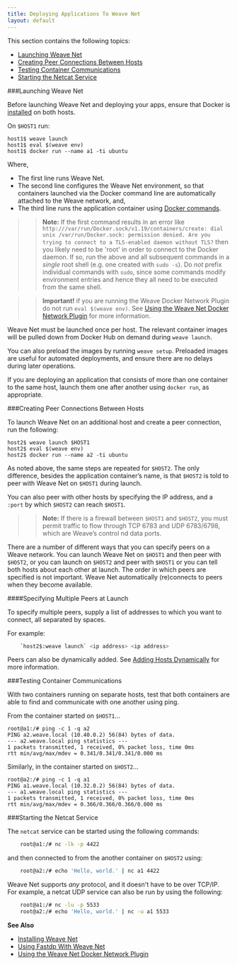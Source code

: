 ```yaml
---
title: Deploying Applications To Weave Net
layout: default
---
```


This section contains the following topics: 

 * [Launching Weave Net](#launching)
 * [Creating Peer Connections Between Hosts](#peer-connections)
 * [Testing Container Communications](#testing)
 * [Starting the Netcat Service](#start-netcat)


###<a name="launching"></a>Launching Weave Net

Before launching Weave Net and deploying your apps, ensure that Docker is [installed]( https://docs.docker.com/engine/installation/) on both hosts. 

On `$HOST1` run:

    host1$ weave launch
    host1$ eval $(weave env)
    host1$ docker run --name a1 -ti ubuntu

Where, 

 * The first line runs Weave Net. 
 * The second line configures the Weave Net environment, so that containers launched via the Docker command line are automatically attached to the Weave network, and, 
 * The third line runs the application container using [Docker commands]( https://docs.Docker.com/engine/reference/commandline/daemon/). 

>>**Note:** If the first command results in an error like
 `http:///var/run/Docker.sock/v1.19/containers/create: dial unix
 /var/run/Docker.sock: permission denied. Are you trying to connect to a TLS-enabled daemon without TLS?` then you likely need to be 'root' in order to connect to the Docker daemon. If so, run the above and all subsequent commands in a *single* root shell (e.g. one created with `sudo -s`). Do *not* prefix individual commands with `sudo`, since some commands modify environment entries and hence they all need to be executed from the same shell.

>>**Important!** if you are running the Weave Docker Network Plugin do not run `eval $(weave env)`. See [Using the Weave Net Docker Network Plugin](/site/pluing/weave-plugin-how-to.md) for more information.

Weave Net must be launched once per host. The relevant container images will be pulled down from Docker Hub on demand during `weave launch`. 

You can also preload the images by running `weave setup`. Preloaded images are useful for automated deployments, and ensure there are no delays during later operations.

If you are deploying an application that consists of more than one container to the same host, launch them one after another using `docker run`, as appropriate.  


###<a name="peer-connections"></a>Creating Peer Connections Between Hosts

To launch Weave Net on an additional host and create a peer connection, run the following:

    host2$ weave launch $HOST1
    host2$ eval $(weave env)
    host2$ docker run --name a2 -ti ubuntu

As noted above, the same steps are repeated for `$HOST2`. The only difference, besides the application container’s name, is that `$HOST2` is told to peer with Weave Net on `$HOST1` during launch. 

You can also peer with other hosts by specifying the IP address, and a `:port` by which `$HOST2` can reach `$HOST1`. 

>>**Note:** If there is a firewall between `$HOST1` and `$HOST2`,  you must permit traffic to flow through TCP 6783 and UDP 6783/6798, which are Weave’s control nd data ports.

There are a number of different ways that you can specify peers on a Weave network. You can launch Weave Net on `$HOST1` and then peer with `$HOST2`, or you can launch on `$HOST2` and peer with `$HOST1` or you can tell both hosts about each other at launch. The order in which peers are specified is not important. Weave Net automatically (re)connects to peers when they become available. 

####Specifying Multiple Peers at Launch

To specify multiple peers, supply a list of addresses to which you want to connect, all separated by spaces. 

For example: 
~~~bash
    `host2$:weave launch` <ip address> <ip address> 
~~~

Peers can also be dynamically added. See [Adding Hosts Dynamically](/site/using-weave/finding-adding-hosts-dynamically.md) for more information.


###<a name="testing"></a>Testing Container Communications

With two containers running on separate hosts, test that both containers are able to find and communicate with one another using ping. 

From the container started on `$HOST1`...

    root@a1:/# ping -c 1 -q a2
    PING a2.weave.local (10.40.0.2) 56(84) bytes of data.
    --- a2.weave.local ping statistics ---
    1 packets transmitted, 1 received, 0% packet loss, time 0ms
    rtt min/avg/max/mdev = 0.341/0.341/0.341/0.000 ms

Similarly, in the container started on `$HOST2`...

    root@a2:/# ping -c 1 -q a1
    PING a1.weave.local (10.32.0.2) 56(84) bytes of data.
    --- a1.weave.local ping statistics ---
    1 packets transmitted, 1 received, 0% packet loss, time 0ms
    rtt min/avg/max/mdev = 0.366/0.366/0.366/0.000 ms

###<a name="start-netcat"></a>Starting the Netcat Service

The `netcat` service can be started using the following commands:  

~~~bash
    root@a1:/# nc -lk -p 4422
~~~

and then connected to from the another container on `$HOST2` using:

~~~bash
    root@a2:/# echo 'Hello, world.' | nc a1 4422
~~~

Weave Net supports *any* protocol, and it doesn't have to be over TCP/IP. For example, a netcat UDP service can also be run by using the following:

~~~bash
    root@a1:/# nc -lu -p 5533
    root@a2:/# echo 'Hello, world.' | nc -u a1 5533
~~~


**See Also** 

 * [Installing Weave Net](/site/installing-weave.md)
 * [Using Fastdp With Weave Net](/site/fastdp/using-fastdp.md)
 * [Using the Weave Net Docker Network Plugin](/site/plugin/weave-plugin-how-to.md)
